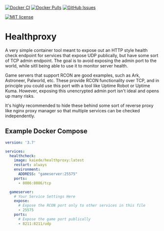 [![Docker CI](https://github.com/Kaiede/healthproxy/actions/workflows/docker.yml/badge.svg)](https://github.com/Kaiede/healthproxy/actions/workflows/docker.yml)
[![Docker Pulls](https://img.shields.io/docker/pulls/kaiede/healthproxy.svg)](https://hub.docker.com/r/kaiede/healthproxy)
[![GitHub Issues](https://img.shields.io/github/issues-raw/kaiede/healthproxy.svg)](https://github.com/kaiede/healthproxy/issues)

[![MIT license](http://img.shields.io/badge/License-MIT-brightgreen.svg)](http://opensource.org/licenses/MIT)

# Healthproxy

A very simple container tool meant to expose out an HTTP style health check endpoint for services that expose UDP publically, but have some sort of TCP admin endpoint. The goal is to avoid exposing the admin port to the world, while sitll being able to use it to monitor server health.

Game servers that support RCON are good examples, such as Ark, Astroneer, Palworld, etc. These provide RCON functionality over TCP, and in principle you could use this port with a tool like Uptime Robot or Uptime Kuma. However, exposing this unencrypted admin port isn't ideal and opens up many risks.

It's highly recommended to hide these behind some sort of reverse proxy like nginx proxy manager so that multiple services can be checked independently.

## Example Docker Compose

```yaml
version: '3.7'

services:
  healthcheck:
    image: kaiede/healthproxy:latest
    restart: always
    environment:
      ADDRESS: "gameserver:25575"
    ports:
      - 8086:8086/tcp

  gameserver:
    # Your Service Settings Here
    expose:
      # Expose the RCON port only to other services in this file
      - 25575
    ports:
      # Expose the game port publically
      - 8211:8211/udp
```
